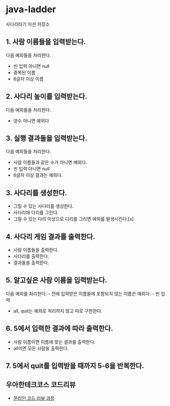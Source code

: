 # java-ladder
사다리타기 미션 저장소

## 1. 사람 이름들을 입력받는다.
다음 예외들을 처리한다.
- 빈 입력 아니면 null
- 중복된 이름
- 6글자 이상 이름

## 2. 사다리 높이를 입력받는다.
다음 예외들을 처리한다.
- 양수 아니면 예외다

## 3. 실행 결과들을 입력받는다.
다음 예외들을 처리한다.
- 사람 이름들과 같은 수가 아니면 예외다.
- 빈 입력 아니면 null
- 6글자 이상 결과는 예외다.

## 3. 사다리를 생성한다.
- 그릴 수 있는 사다리를 생성한다.
- 사다리에 다리를 그린다.
- 그릴 수 있는 다리 이상으로 다리를 그리면 예외를 발생시킨다.[x]


## 4. 사다리 게임 결과를 출력한다.
- 사람 이름들을 출력한다.
- 사다리를 출력한다.
- 결과들을 출력한다.

## 5. 알고싶은 사람 이름을 입력받는다.
다음 예외를 처리한다.
    - 전에 입력받은 이름들에 포함되지 않는 이름은 예외다.
    - 빈 입력
- all, quit는 예외로 처리하지 않고 따로 구현한다.

## 6. 5에서 입력한 결과에 따라 출력한다.
- 사람 이름이면 이름에 맞는 결과를 출력한다.
- all이면 모든 사람을 출력한다.

## 7. 5에서 quit를 입력받을 때까지 5-6을 반복한다.

## 우아한테크코스 코드리뷰
* [온라인 코드 리뷰 과정](https://github.com/woowacourse/woowacourse-docs/blob/master/maincourse/README.md)